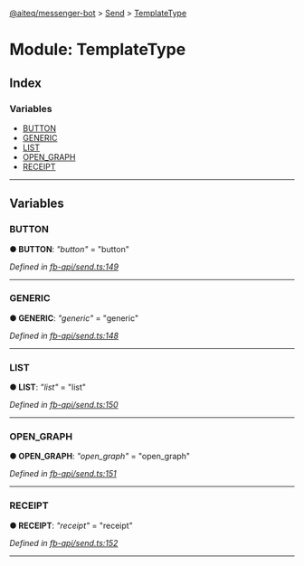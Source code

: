 [@aiteq/messenger-bot](../README.md) > [Send](../modules/send.md) > [TemplateType](../modules/send.templatetype.md)



# Module: TemplateType

## Index

### Variables

* [BUTTON](send.templatetype.md#button)
* [GENERIC](send.templatetype.md#generic)
* [LIST](send.templatetype.md#list)
* [OPEN_GRAPH](send.templatetype.md#open_graph)
* [RECEIPT](send.templatetype.md#receipt)



---
## Variables
<a id="button"></a>

###  BUTTON

**●  BUTTON**:  *"button"*  = "button"

*Defined in [fb-api/send.ts:149](https://github.com/aiteq/messenger-bot/blob/a540dbb/src/fb-api/send.ts#L149)*





___

<a id="generic"></a>

###  GENERIC

**●  GENERIC**:  *"generic"*  = "generic"

*Defined in [fb-api/send.ts:148](https://github.com/aiteq/messenger-bot/blob/a540dbb/src/fb-api/send.ts#L148)*





___

<a id="list"></a>

###  LIST

**●  LIST**:  *"list"*  = "list"

*Defined in [fb-api/send.ts:150](https://github.com/aiteq/messenger-bot/blob/a540dbb/src/fb-api/send.ts#L150)*





___

<a id="open_graph"></a>

###  OPEN_GRAPH

**●  OPEN_GRAPH**:  *"open_graph"*  = "open_graph"

*Defined in [fb-api/send.ts:151](https://github.com/aiteq/messenger-bot/blob/a540dbb/src/fb-api/send.ts#L151)*





___

<a id="receipt"></a>

###  RECEIPT

**●  RECEIPT**:  *"receipt"*  = "receipt"

*Defined in [fb-api/send.ts:152](https://github.com/aiteq/messenger-bot/blob/a540dbb/src/fb-api/send.ts#L152)*





___


